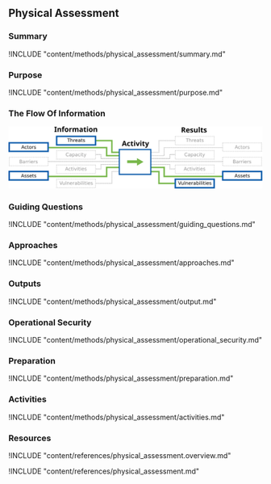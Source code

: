 ## Physical Assessment

### Summary
!INCLUDE "content/methods/physical_assessment/summary.md"

### Purpose
!INCLUDE "content/methods/physical_assessment/purpose.md"

### The Flow Of Information
![Data Assessment Information Flow](content/images/info_flows/physical_assessment.svg)

### Guiding Questions
!INCLUDE "content/methods/physical_assessment/guiding_questions.md"

### Approaches
!INCLUDE "content/methods/physical_assessment/approaches.md"

### Outputs
!INCLUDE "content/methods/physical_assessment/output.md"

### Operational Security
!INCLUDE "content/methods/physical_assessment/operational_security.md"

### Preparation
!INCLUDE "content/methods/physical_assessment/preparation.md"

### Activities
!INCLUDE "content/methods/physical_assessment/activities.md"

### Resources

<div class="greybox">
!INCLUDE "content/references/physical_assessment.overview.md"

!INCLUDE "content/references/physical_assessment.md"
</div>